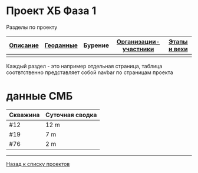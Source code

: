 # Проект ХБ Фаза 1

Разделы по проекту

| [Описание](1.html) | [Геоданные](1_geo.html) | Бурение | [Организации-участники](1_org.html) | [Этапы и вехи](1_plan.html) |
|-------|--------|---------|---------|:---------:|
| | | | | |



Каждый раздел - это например отдельная страница, таблица соотвтственно представляет собой navbar по страницам проекта

# данные СМБ

| Скважина | Суточная сводка |
|----------|-----------------|
| #12 | 12 m |
| #19 |  7 m |
| #76 |  2 m |



---

[Назад к списку проектов](https://ygpn.github.io/)

